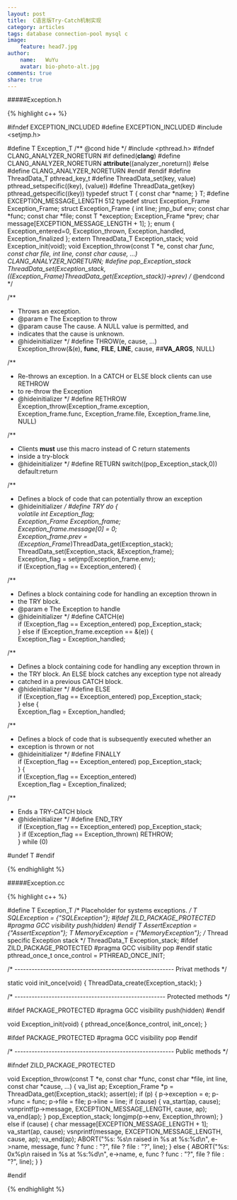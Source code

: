 ```yaml
---
layout: post
title:  C语言版Try-Catch机制实现
category: articles
tags: database connection-pool mysql c
image:
    feature: head7.jpg
author:
    name:   WuYu
    avatar: bio-photo-alt.jpg
comments: true
share: true
---
```


#####Exception.h

{% highlight c++ %}

#ifndef EXCEPTION_INCLUDED
#define EXCEPTION_INCLUDED
#include <setjmp.h>

#define T Exception_T
/** @cond hide */
#include <pthread.h>
#ifndef CLANG_ANALYZER_NORETURN
#if defined(__clang__)
#define CLANG_ANALYZER_NORETURN __attribute__((analyzer_noreturn))
#else
#define CLANG_ANALYZER_NORETURN
#endif
#endif
#define ThreadData_T pthread_key_t
#define ThreadData_set(key, value) pthread_setspecific((key), (value))
#define ThreadData_get(key) pthread_getspecific((key))
typedef struct T {
        const char *name;
} T;
#define EXCEPTION_MESSAGE_LENGTH 512
typedef struct Exception_Frame Exception_Frame;
struct Exception_Frame {
	int line;
	jmp_buf env;
        const char *func;
	const char *file;
	const T *exception;
	Exception_Frame *prev;
        char message[EXCEPTION_MESSAGE_LENGTH + 1];
};
enum { Exception_entered=0, Exception_thrown, Exception_handled, Exception_finalized };
extern ThreadData_T Exception_stack;
void Exception_init(void);
void Exception_throw(const T *e, const char *func, const char *file, int line, const char *cause, ...) CLANG_ANALYZER_NORETURN;
#define pop_Exception_stack ThreadData_set(Exception_stack, ((Exception_Frame*)ThreadData_get(Exception_stack))->prev)
/** @endcond */


/**
 * Throws an exception.
 * @param e The Exception to throw
 * @param cause The cause. A NULL value is permitted, and
 * indicates that the cause is unknown.
 * @hideinitializer
 */
#define THROW(e, cause, ...) \
        Exception_throw(&(e), __func__, __FILE__, __LINE__, cause, ##__VA_ARGS__, NULL)


/**
 * Re-throws an exception. In a CATCH or ELSE block clients can use RETHROW
 * to re-throw the Exception
 * @hideinitializer
 */
#define RETHROW Exception_throw(Exception_frame.exception, \
        Exception_frame.func, Exception_frame.file, Exception_frame.line, NULL)


/**
 * Clients <b>must</b> use this macro instead of C return statements
 * inside a try-block
 * @hideinitializer
 */
#define RETURN switch((pop_Exception_stack,0)) default:return


/**
 * Defines a block of code that can potentially throw an exception
 * @hideinitializer
 */
#define TRY do { \
	volatile int Exception_flag; \
        Exception_Frame Exception_frame; \
        Exception_frame.message[0] = 0; \
        Exception_frame.prev = (Exception_Frame*)ThreadData_get(Exception_stack); \
        ThreadData_set(Exception_stack, &Exception_frame); \
        Exception_flag = setjmp(Exception_frame.env); \
        if (Exception_flag == Exception_entered) {


/**
 * Defines a block containing code for handling an exception thrown in
 * the TRY block.
 * @param e The Exception to handle
 * @hideinitializer
 */
#define CATCH(e) \
                if (Exception_flag == Exception_entered) pop_Exception_stack; \
        } else if (Exception_frame.exception == &(e)) { \
                Exception_flag = Exception_handled;


/**
 * Defines a block containing code for handling any exception thrown in
 * the TRY block. An ELSE block catches any exception type not already
 * catched in a previous CATCH block.
 * @hideinitializer
 */
#define ELSE \
                if (Exception_flag == Exception_entered) pop_Exception_stack; \
        } else { \
                Exception_flag = Exception_handled;


/**
 * Defines a block of code that is subsequently executed whether an
 * exception is thrown or not
 * @hideinitializer
 */
#define FINALLY \
                if (Exception_flag == Exception_entered) pop_Exception_stack; \
        } { \
                if (Exception_flag == Exception_entered) \
                        Exception_flag = Exception_finalized;


/**
 * Ends a TRY-CATCH block
 * @hideinitializer
 */
#define END_TRY \
                if (Exception_flag == Exception_entered) pop_Exception_stack; \
        } if (Exception_flag == Exception_thrown) RETHROW; \
        } while (0)


#undef T
#endif

{% endhighlight %}


#####Exception.cc

{% highlight c++ %}

#define T Exception_T
/* Placeholder for systems exceptions. */
T SQLException = {"SQLException"};
#ifdef ZILD_PACKAGE_PROTECTED
#pragma GCC visibility push(hidden)
#endif
T AssertException = {"AssertException"};
T MemoryException = {"MemoryException"};
/* Thread specific Exception stack */
ThreadData_T Exception_stack;
#ifdef ZILD_PACKAGE_PROTECTED
#pragma GCC visibility pop
#endif
static pthread_once_t once_control = PTHREAD_ONCE_INIT;


/* -------------------------------------------------------- Privat methods */


static void init_once(void) { ThreadData_create(Exception_stack); }


/* ----------------------------------------------------- Protected methods */


#ifdef PACKAGE_PROTECTED
#pragma GCC visibility push(hidden)
#endif

void Exception_init(void) { pthread_once(&once_control, init_once); }

#ifdef PACKAGE_PROTECTED
#pragma GCC visibility pop
#endif


/* -------------------------------------------------------- Public methods */

#ifndef ZILD_PACKAGE_PROTECTED

void Exception_throw(const T *e, const char *func, const char *file, int line, const char *cause, ...) {
        va_list ap;
	Exception_Frame *p = ThreadData_get(Exception_stack);
	assert(e);
	if (p) {
                p->exception = e;
                p->func = func;
                p->file = file;
                p->line = line;
                if (cause) {
                        va_start(ap, cause);
                        vsnprintf(p->message, EXCEPTION_MESSAGE_LENGTH, cause, ap);
                        va_end(ap);
                }
                pop_Exception_stack;
                longjmp(p->env, Exception_thrown);
	} else if (cause) {
                char message[EXCEPTION_MESSAGE_LENGTH + 1];
                va_start(ap, cause);
                vsnprintf(message, EXCEPTION_MESSAGE_LENGTH, cause, ap);
                va_end(ap);
                ABORT("%s: %s\n raised in %s at %s:%d\n", e->name, message, func ? func : "?", file ? file : "?", line);
        } else {
                ABORT("%s: 0x%p\n raised in %s at %s:%d\n", e->name, e, func ? func : "?", file ? file : "?", line);
        }
}

#endif

{% endhighlight %}
